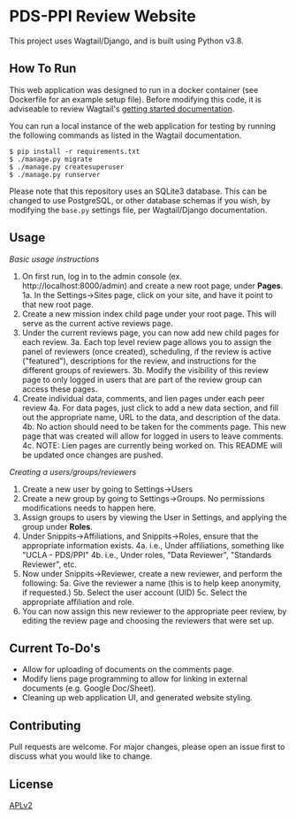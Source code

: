 # PDS-PPI Review Website

This project uses Wagtail/Django, and is built using Python v3.8.

## How To Run

This web application was designed to run in a docker container (see Dockerfile for an example setup file). Before modifying this code, it is adviseable to review Wagtail's [getting started documentation](https://docs.wagtail.io/en/stable/getting_started/tutorial.html).

You can run a local instance of the web application for testing by running the following commands as listed in the Wagtail documentation.

```
$ pip install -r requirements.txt
$ ./manage.py migrate
$ ./manage.py createsuperuser
$ ./manage.py runserver
```

Please note that this repository uses an SQLite3 database.  This can be changed to use PostgreSQL, or other database schemas if you wish, by modifying the `base.py` settings file, per Wagtail/Django documentation.

## Usage

_Basic usage instructions_
1. On first run, log in to the admin console (ex. http://localhost:8000/admin) and create a new root page, under **Pages**.
   1a. In the Settings->Sites page, click on your site, and have it point to that new root page.
2. Create a new mission index child page under your root page. This will serve as the current active reviews page.
3. Under the current reviews page, you can now add new child pages for each review.
   3a. Each top level review page allows you to assign the panel of reviewers (once created), scheduling, if the review is active ("featured"), descriptions for the review, and instructions for the different groups of reviewers.
   3b. Modify the visibility of this review page to only logged in users that are part of the review group can access these pages.
4. Create individual data, comments, and lien pages under each peer review
   4a. For data pages, just click to add a new data section, and fill out the appropriate name, URL to the data, and description of the data.
   4b. No action should need to be taken for the comments page. This new page that was created will allow for logged in users to leave comments.
   4c. NOTE: Lien pages are currently being worked on. This README will be updated once changes are pushed.
 
_Creating a users/groups/reviewers_
1. Create a new user by going to Settings->Users
2. Create a new group by going to Settings->Groups. No permissions modifications needs to happen here.
3. Assign groups to users by viewing the User in Settings, and applying the group under **Roles**.
4. Under Snippits->Affiliations, and Snippits->Roles, ensure that the appropriate information exists.
   4a. i.e., Under affiliations, something like "UCLA - PDS/PPI"
   4b. i.e., Under roles, "Data Reviewer", "Standards Reviewer", etc.
5. Now under Snippits->Reviewer, create a new reviewer, and perform the following:
   5a. Give the reviewer a name (this is to help keep anonymity, if requested.)
   5b. Select the user account (UID)
   5c. Select the appropriate affiliation and role.
6. You can now assign this new reviewer to the appropriate peer review, by editing the review page and choosing the reviewers that were set up.

## Current To-Do's
- Allow for uploading of documents on the comments page.
- Modify liens page programming to allow for linking in external documents (e.g. Google Doc/Sheet).
- Cleaning up web application UI, and generated website styling.

## Contributing
Pull requests are welcome. For major changes, please open an issue first to discuss what you would like to change.

## License
[APLv2](https://www.apache.org/licenses/LICENSE-2.0)
